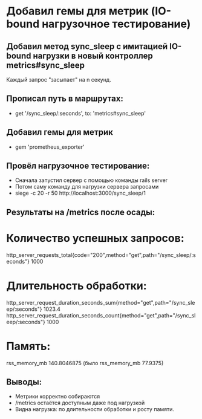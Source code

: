 # Добавил гемы для метрик (IO-bound нагрузочное тестирование)

## Добавил метод sync_sleep с имитацией IO-bound нагрузки в новый контроллер metrics#sync_sleep
Каждый запрос "засыпает" на n секунд.

## Прописал путь в маршрутах:
- get '/sync_sleep/:seconds', to: 'metrics#sync_sleep'

## Добавил гемы для метрик
- gem 'prometheus_exporter'

## Провёл нагрузочное тестирование: 
- Сначала запустил сервер с помощью команды rails server
- Потом саму команду для нагрузки сервера запросами
- siege -c 20 -r 50 http://localhost:3000/sync_sleep/1

## Результаты на /metrics после осады:
# Количество успешных запросов:
http_server_requests_total{code="200",method="get",path="/sync_sleep/:seconds"} 1000

# Длительность обработки:
http_server_request_duration_seconds_sum{method="get",path="/sync_sleep/:seconds"} 1023.4
http_server_request_duration_seconds_count{method="get",path="/sync_sleep/:seconds"} 1000

# Память:
rss_memory_mb 140.8046875 (было rss_memory_mb 77.9375)

## Выводы:
- Метрики корректно собираются
- /metrics остаётся доступным даже под нагрузкой
- Видна нагрузка: по длительности обработки и росту памяти.
